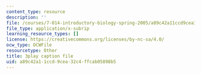 ```yaml
---
content_type: resource
description: ''
file: /courses/7-014-introductory-biology-spring-2005/a89c42a11ccd9cea32c4ffcab05898b5_6BPDK1b3jDg.srt
file_type: application/x-subrip
learning_resource_types: []
license: https://creativecommons.org/licenses/by-nc-sa/4.0/
ocw_type: OCWFile
resourcetype: Other
title: 3play caption file
uid: a89c42a1-1ccd-9cea-32c4-ffcab05898b5
---
```

